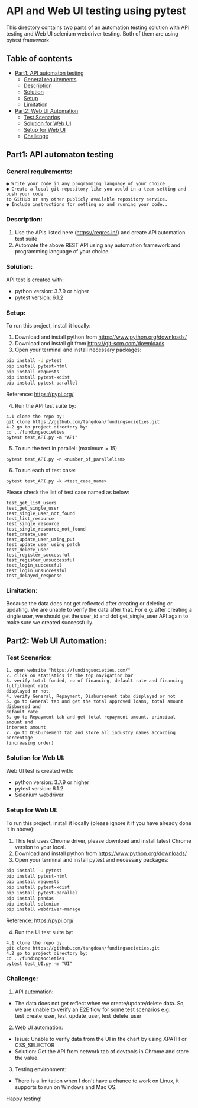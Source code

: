 
# API and Web UI testing using pytest #
This directory contains two parts of an automation testing solution with API testing and Web UI selenium webdriver testing. Both of them are using pytest framework.
## Table of contents
* [Part1: API automaton testing](#part1:-api-automation-testing)
    * [General requirements](#general-requirements)
    * [Description](#description)
    * [Solution](#solution)
    * [Setup](#setup)
    * [Limitation](#limitation)
* [Part2: Web UI Automation](#part2-web-ui-automation)
    * [Test Scenarios](#test-scenarios)
    * [Solution for Web UI](#solution-for-web-ui)
    * [Setup for Web UI](#setup-for-web-ui)
    * [Challenge](#challenge)
## Part1: API automaton testing
### General requirements:
    ● Write your code in any programming language of your choice
    ● Create a local git repository like you would in a team setting and push your code
    to GitHub or any other publicly available repository service.
    ● Include instructions for setting up and running your code..
### Description:
1. Use the APIs listed here (https://reqres.in/) and create API automation test suite
2. Automate the above REST API using any automation framework and programming
   language of your choice
### Solution:
API test is created with:
* python version: 3.7.9  or higher
* pytest version: 6.1.2
### Setup:
To run this project, install it locally:
1. Download and install python from https://www.python.org/downloads/
2. Download and install git from https://git-scm.com/downloads
3. Open your terminal and install necessary packages:
```bash
pip install -U pytest
pip install pytest-html
pip install requests
pip install pytest-xdist
pip install pytest-parallel
```
Reference: https://pypi.org/

4. Run the API test suite by:
```
4.1 clone the repo by: 
git clone https://github.com/tangdoan/fundingsocieties.git
4.2 go to project directory by:
cd ../fundingsocieties
pytest test_API.py -m "API"
```
5. To run the test in parallel: (maximum = 15)
```
pytest test_API.py -n <number_of_parallelism>
```
6. To run each of test case:
```
pytest test_API.py -k <test_case_name>
```
Please check the list of test case named as below:
```
test_get_list_users
test_get_single_user
test_single_user_not_found
test_list_resource
test_single_resource
test_single_resource_not_found
test_create_user
test_update_user_using_put
test_update_user_using_patch
test_delete_user
test_register_successful
test_register_unsuccessful
test_login_successful
test_login_unsuccessful
test_delayed_response
```
### Limitation:
Because the data does not get reflected after creating or deleting or updating,
We are unable to verify the data after that.
For e.g: after creating a single user, we should get the user_id and dot get_single_user API again to make sure we created successfully.

## Part2: Web UI Automation:
### Test Scenarios:
```
1. open website "https://fundingsocieties.com/"
2. click on statistics in the top navigation bar
3. verify total funded, no of financing, default rate and financing fulfillment rate
displayed or not.
4. verify General, Repayment, Disbursement tabs displayed or not
5. go to General tab and get the total approved loans, total amount disbursed and
default rate
6. go to Repayment tab and get total repayment amount, principal amount and
interest amount
7. go to Disbursement tab and store all industry names according percentage
(increasing order)
```
### Solution for Web UI:
Web UI test is created with:
* python version: 3.7.9 or higher
* pytest version: 6.1.2
* Selenium webdriver
### Setup for Web UI:
To run this project, install it locally (please ignore it if you have already done it in above):
1. This test uses Chrome driver, please download and install latest Chrome version to your local.
2. Download and install python from https://www.python.org/downloads/
3. Open your terminal and install pytest and necessary packages:
```bash
pip install -U pytest
pip install pytest-html
pip install requests
pip install pytest-xdist
pip install pytest-parallel
pip install pandas
pip install selenium
pip install webdriver-manage
```
Reference: https://pypi.org/

4. Run the UI test suite by:
```
4.1 clone the repo by: 
git clone https://github.com/tangdoan/fundingsocieties.git
4.2 go to project directory by:
cd ../fundingsocieties
pytest test_UI.py -m "UI"
```

### Challenge:
1. API automation:
- The data does not get reflect when we create/update/delete data. So, we are unable to verify an E2E flow for some test scenarios
e.g: test_create_user, test_update_user, test_delete_user
2. Web UI automation:
- Issue: Unable to verify data from the UI in the chart by using XPATH or CSS_SELECTOR
- Solution: Get the API from network tab of devtools in Chrome and store the value. 
3. Testing environment:
- There is a limitation when I don't have a chance to work on Linux, it supports to run on Windows and Mac OS. 

Happy testing!
